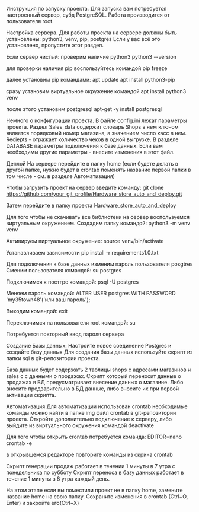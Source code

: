 Инструкция по запуску проекта.
Для запуска вам потребуется настроенный сервер, субд PostgreSQL. Работа производится от пользователя root.

Настройка сервера.
Для работы проекта на сервере должны быть установлены: python3, venv, pip, postgres Если у вас всё это установлено, пропустите этот раздел.

Если сервер чистый: проверим наличие python3 
python3 --version

для проверки наличия pip воспользуйтесь командой 
pip freeze

далее установим pip командами:
apt update
apt install python3-pip

сразу установим виртуальное окружение командой 
apt install python3 venv 

после этого установим postgresql
apt-get -y install postgresql

Немного о конфигурации проекта.
В файле config.ini лежат параметры проекта. 
Раздел Sales_data содержит словарь Shops в нем ключом является порядковый номер магазина, а значением число касс в нем. 
Reciepts - отражает количество чеков в одной выгрузке. 
В разделе DATABASE параметры подключения к базе данных.
Если вам необходимы другие параметры - внесите изменения в этот файл.

Деплой
На сервере перейдите в папку home (если будете делать в другой папке, нужно будет в crontab поменять название первой папки в том числе - см. в разделе Автоматизация)

Чтобы загрузить проект на сервер введите команду:
 git clone https://github.com/your_git_profile/Hardware_store_auto_and_deploy.git


Затем перейдите в папку проекта Hardware_store_auto_and_deploy

Для того чтобы не скачивать все библиотеки на сервер воспользуемся виртуальным окружением.
Создадим папку командой:
python3 -m venv venv


Активируем виртуальное окружение:
source venv/bin/activate


Устанавливаем зависимости
pip install -r requirements1.0.txt

Для подключения к базе данных изменим пароль пользователя posgtres
Сменим пользователя командой:
su postgres

Подключимся к постгре командой:
psql -U postgres

Меняем пароль командой:
ALTER USER postgres WITH PASSWORD 'my35town48'('или ваш пароль');

Выходим командой:
exit

Переключимся на пользователя root командой: 
su

Потребуется повторный ввод пароля сервера

Создание Базы данных:
Настройте новое соединение Postgres и создайте базу данных
Для создания базы данных используйте скрипт из папки sql в git-репозитории проекта.

База данных будет содержать 2 таблицы shops с адресами магазинов и sales с с данными о продажах.
Скрипт который переносит данные о продажах в БД предусматривает внесение данных о магазине. Либо вносите предварительно в БД данные, либо вносите их при первой активации скрипта.

Автоматизация
Для автоматизации использован crontab 
необходимые команды можно найти в папке img файл crontab в git-репозитории проекта.
Откройте дополнительно подключение к серверу, либо выйдите из виртуального окружения командой 
deactivate


Для того чтобы открыть crontab потребуется команда:
EDITOR=nano crontab -e

в открывшемся редакторе повторите команды из скрина crontab 

Скрипт генерации продаж работает в течении 1 минуты в 7 утра с понедельника по субботу
Скрипт переноса в базу данных работает в течение 1 минуты в 8 утра каждый день.

На этом этапе если вы поместили проект не в папку home, замените название home на свою папку. 
Сохраните изменения в crontab (Ctrl+O, Enter) и закройте его(Ctrl+X)
